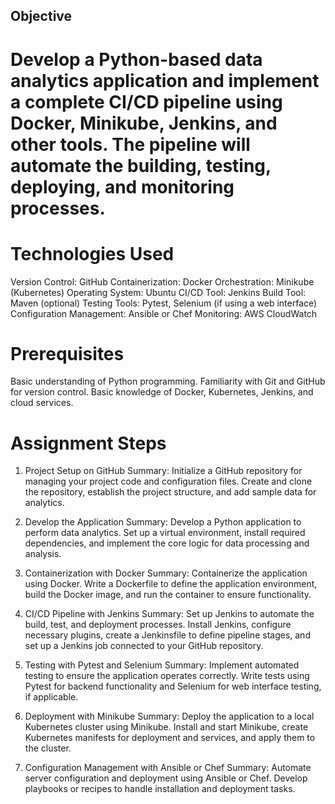 
## Objective
# Develop a Python-based data analytics application and implement a complete CI/CD pipeline using Docker, Minikube, Jenkins, and other tools. The pipeline will automate the building, testing, deploying, and monitoring processes.

# Technologies Used
Version Control: GitHub
Containerization: Docker
Orchestration: Minikube (Kubernetes)
Operating System: Ubuntu
CI/CD Tool: Jenkins
Build Tool: Maven (optional)
Testing Tools: Pytest, Selenium (if using a web interface)
Configuration Management: Ansible or Chef
Monitoring: AWS CloudWatch

# Prerequisites
Basic understanding of Python programming.
Familiarity with Git and GitHub for version control.
Basic knowledge of Docker, Kubernetes, Jenkins, and cloud services.

# Assignment Steps
1. Project Setup on GitHub
Summary:
Initialize a GitHub repository for managing your project code and configuration files. Create and clone the repository, establish the project structure, and add sample data for analytics.

2. Develop the Application
Summary:
Develop a Python application to perform data analytics. Set up a virtual environment, install required dependencies, and implement the core logic for data processing and analysis.

3. Containerization with Docker
Summary:
Containerize the application using Docker. Write a Dockerfile to define the application environment, build the Docker image, and run the container to ensure functionality.

4. CI/CD Pipeline with Jenkins
Summary:
Set up Jenkins to automate the build, test, and deployment processes. Install Jenkins, configure necessary plugins, create a Jenkinsfile to define pipeline stages, and set up a Jenkins job connected to your GitHub repository.

5. Testing with Pytest and Selenium
Summary:
Implement automated testing to ensure the application operates correctly. Write tests using Pytest for backend functionality and Selenium for web interface testing, if applicable.

6. Deployment with Minikube
Summary:
Deploy the application to a local Kubernetes cluster using Minikube. Install and start Minikube, create Kubernetes manifests for deployment and services, and apply them to the cluster.

7. Configuration Management with Ansible or Chef
Summary:
Automate server configuration and deployment using Ansible or Chef. Develop playbooks or recipes to handle installation and deployment tasks.
